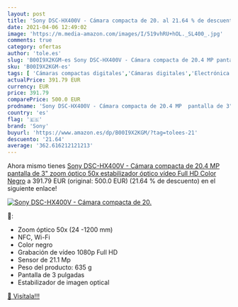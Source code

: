 ```yaml
---
layout: post
title: 'Sony DSC-HX400V - Cámara compacta de 20. al 21.64 % de descuento'
date: 2021-04-06 12:49:02
image: 'https://m.media-amazon.com/images/I/519vhRU+hOL._SL400_.jpg'
comments: true
category: ofertas
author: 'tole.es'
slug: 'B00I9X2KGM-es Sony DSC-HX400V - Cámara compacta de 20.4 MP pantalla de...'
sku: 'B00I9X2KGM-es'
tags: [ 'Cámaras compactas digitales','Cámaras digitales','Electrónica','Fotografía y videocámaras','full','hd','sony', ]
actualPrice: 391.79 EUR
currency: EUR
price: 391.79
comparePrice: 500.0 EUR
prodname: 'Sony DSC-HX400V - Cámara compacta de 20.4 MP  pantalla de 3"  zoom óptico 50x  estabilizador óptico  vídeo Full HD   Color Negro'
country: 'es'
flag: '🇪🇸'
brand: 'Sony'
buyurl: 'https://www.amazon.es/dp/B00I9X2KGM/?tag=tolees-21'
descuento: '21.64'
average: '362.616212121213'
---
```


Ahora mismo tienes [Sony DSC-HX400V - Cámara compacta de 20.4 MP  pantalla de 3"  zoom óptico 50x  estabilizador óptico  vídeo Full HD   Color Negro](https://www.amazon.es/dp/B00I9X2KGM/?tag=tolees-21) a 391.79 EUR (original: 500.0 EUR) (21.64 %  de descuento) en el siguiente enlace!

[![Sony DSC-HX400V - Cámara compacta de 20.](https://m.media-amazon.com/images/I/519vhRU+hOL._SL400_.jpg)](https://www.amazon.es/dp/B00I9X2KGM/?tag=tolees-21)

🔎:

- Zoom óptico 50x (24 -1200 mm)
- NFC, Wi-Fi
- Color negro
- Grabación de vídeo 1080p Full HD
- Sensor de 21.1 Mp
- Peso del producto: 635 g
- Pantalla de 3 pulgadas
- Estabilizador de imagen optical

[🛒 Visítala!!!](https://www.amazon.es/dp/B00I9X2KGM/?tag=tolees-21)
